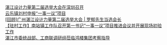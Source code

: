   
[湛江设计力量第二届选举大会在深圳召开](http://www.dianyue.me/archives/672/eoea3osdwlq1gjbj/)  
[云乐镇刘村申报“一事一议”项目](http://www.dianyue.me/archives/867/2lvz1t0naqa4kigq/)  
[[回顾]广州湛江设计力量第二届选举大会 | 罗郁先生当选会长](http://www.dianyue.me/archives/100/emcu2zdv3jolcley/)  
[【驻村工作】南站镇工作队召开第一书记“一事一议”项目推进会议并开展现场初验工作](http://www.dianyue.me/archives/420/d8pj16gaf5u5w8cs/)  
[湛江市委统战部、工商联调研组莅临鸿楼集团考察指导](http://www.dianyue.me/archives/137/y4r1z6p59qy5e1d7/)